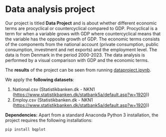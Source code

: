 # Data analysis project

Our project is titled **Data Project** and is about whether different economic terms are procyclical or countercyclical compared to GDP. Procyclical is a term for when a variable grows with GDP where countercyclical means that the variable has the opposite growth of GDP. The economic terms consists of the components from the national account (private consumption, public consumption, investment and net exports) and the employment level. The data is from Denmark in the period 2000-2023. The data analysis is performed by a visual comparison with GDP and the economic terms.

The **results** of the project can be seen from running [dataproject.ipynb](dataproject.ipynb).

We apply the **following datasets**:

1. National.csv (Statistikbanken.dk - NKN1 (https://www.statistikbanken.dk/statbank5a/default.asp?w=1920)) 
1. Employ.csv (Statistikbanken.dk - NKN1 (https://www.statistikbanken.dk/statbank5a/default.asp?w=1920))

**Dependencies:** Apart from a standard Anaconda Python 3 installation, the project requires the following installations:

``pip install bqplot``
